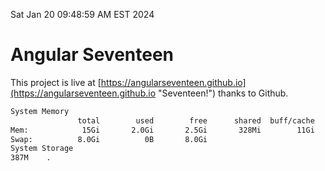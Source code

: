 Sat Jan 20 09:48:59 AM EST 2024

# Angular Seventeen


This project is live at [https://angularseventeen.github.io](https://angularseventeen.github.io "Seventeen!") thanks to Github.

```bash
System Memory
               total        used        free      shared  buff/cache   available
Mem:            15Gi       2.0Gi       2.5Gi       328Mi        11Gi        13Gi
Swap:          8.0Gi          0B       8.0Gi
System Storage
387M	.
